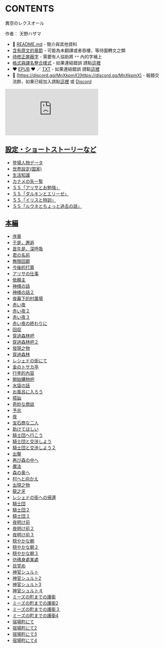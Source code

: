 # CONTENTS

異空のレクスオール  

作者： 天野ハザマ  



- :closed_book: [README.md](README.md) - 簡介與其他資料
- [含有原文的章節](ja.md) - 可能為未翻譯或者吞樓，等待圖轉文之類
- [待修正屏蔽字](%E5%BE%85%E4%BF%AE%E6%AD%A3%E5%B1%8F%E8%94%BD%E5%AD%97.md) - 需要有人協助將 `**` 內的字補上
- [格式與譯名整合樣式](https://github.com/bluelovers/node-novel/blob/master/lib/locales/%E7%95%B0%E7%A9%BA%E3%81%AE%E3%83%AC%E3%82%AF%E3%82%B9%E3%82%AA%E3%83%BC%E3%83%AB.ts) - 如果連結錯誤 請點[這裡](https://github.com/bluelovers/node-novel/blob/master/lib/locales/)
-  :heart: [EPUB](https://gitlab.com/demonovel/epub-txt/blob/master/syosetu_out/%E7%95%B0%E7%A9%BA%E3%81%AE%E3%83%AC%E3%82%AF%E3%82%B9%E3%82%AA%E3%83%BC%E3%83%AB.epub) :heart:  ／ [TXT](https://gitlab.com/demonovel/epub-txt/blob/master/syosetu_out/out/%E7%95%B0%E7%A9%BA%E3%81%AE%E3%83%AC%E3%82%AF%E3%82%B9%E3%82%AA%E3%83%BC%E3%83%AB.out.txt) - 如果連結錯誤 請點[這裡](https://gitlab.com/demonovel/epub-txt/blob/master/syosetu_out/syosetu_out)
- :mega: [https://discord.gg/MnXkpmX](https://discord.gg/MnXkpmX) - 報錯交流群，如果已經加入請點[這裡](https://discordapp.com/channels/467794087769014273/467794088285175809) 或 [Discord](https://discordapp.com/channels/@me)


![導航目錄](https://chart.apis.google.com/chart?cht=qr&chs=150x150&chl=https://gitlab.com/novel-group/txt-source/blob/master/syosetu_out/異空のレクスオール/導航目錄.md "導航目錄")




## [設定・ショートストーリーなど](00000_%E8%A8%AD%E5%AE%9A%E3%83%BB%E3%82%B7%E3%83%A7%E3%83%BC%E3%83%88%E3%82%B9%E3%83%88%E3%83%BC%E3%83%AA%E3%83%BC%E3%81%AA%E3%81%A9)

- [登場人物データ](00000_%E8%A8%AD%E5%AE%9A%E3%83%BB%E3%82%B7%E3%83%A7%E3%83%BC%E3%83%88%E3%82%B9%E3%83%88%E3%83%BC%E3%83%AA%E3%83%BC%E3%81%AA%E3%81%A9/00010_%E7%99%BB%E5%A0%B4%E4%BA%BA%E7%89%A9%E3%83%87%E3%83%BC%E3%82%BF.txt)
- [世界設定(国家)](00000_%E8%A8%AD%E5%AE%9A%E3%83%BB%E3%82%B7%E3%83%A7%E3%83%BC%E3%83%88%E3%82%B9%E3%83%88%E3%83%BC%E3%83%AA%E3%83%BC%E3%81%AA%E3%81%A9/00020_%E4%B8%96%E7%95%8C%E8%A8%AD%E5%AE%9A(%E5%9B%BD%E5%AE%B6).txt)
- [生活知識](00000_%E8%A8%AD%E5%AE%9A%E3%83%BB%E3%82%B7%E3%83%A7%E3%83%BC%E3%83%88%E3%82%B9%E3%83%88%E3%83%BC%E3%83%AA%E3%83%BC%E3%81%AA%E3%81%A9/00030_%E7%94%9F%E6%B4%BB%E7%9F%A5%E8%AD%98.txt)
- [カナメの矢一覧](00000_%E8%A8%AD%E5%AE%9A%E3%83%BB%E3%82%B7%E3%83%A7%E3%83%BC%E3%83%88%E3%82%B9%E3%83%88%E3%83%BC%E3%83%AA%E3%83%BC%E3%81%AA%E3%81%A9/00040_%E3%82%AB%E3%83%8A%E3%83%A1%E3%81%AE%E7%9F%A2%E4%B8%80%E8%A6%A7.txt)
- [ＳＳ「アリサとお勉強」](00000_%E8%A8%AD%E5%AE%9A%E3%83%BB%E3%82%B7%E3%83%A7%E3%83%BC%E3%83%88%E3%82%B9%E3%83%88%E3%83%BC%E3%83%AA%E3%83%BC%E3%81%AA%E3%81%A9/00050_%EF%BC%B3%EF%BC%B3%E3%80%8C%E3%82%A2%E3%83%AA%E3%82%B5%E3%81%A8%E3%81%8A%E5%8B%89%E5%BC%B7%E3%80%8D.txt)
- [ＳＳ「ダルキンとエリーゼ」](00000_%E8%A8%AD%E5%AE%9A%E3%83%BB%E3%82%B7%E3%83%A7%E3%83%BC%E3%83%88%E3%82%B9%E3%83%88%E3%83%BC%E3%83%AA%E3%83%BC%E3%81%AA%E3%81%A9/00060_%EF%BC%B3%EF%BC%B3%E3%80%8C%E3%83%80%E3%83%AB%E3%82%AD%E3%83%B3%E3%81%A8%E3%82%A8%E3%83%AA%E3%83%BC%E3%82%BC%E3%80%8D.txt)
- [ＳＳ「イリスと特訓」](00000_%E8%A8%AD%E5%AE%9A%E3%83%BB%E3%82%B7%E3%83%A7%E3%83%BC%E3%83%88%E3%82%B9%E3%83%88%E3%83%BC%E3%83%AA%E3%83%BC%E3%81%AA%E3%81%A9/00070_%EF%BC%B3%EF%BC%B3%E3%80%8C%E3%82%A4%E3%83%AA%E3%82%B9%E3%81%A8%E7%89%B9%E8%A8%93%E3%80%8D.txt)
- [ＳＳ「ルウネとちょっと過去の話」](00000_%E8%A8%AD%E5%AE%9A%E3%83%BB%E3%82%B7%E3%83%A7%E3%83%BC%E3%83%88%E3%82%B9%E3%83%88%E3%83%BC%E3%83%AA%E3%83%BC%E3%81%AA%E3%81%A9/00080_%EF%BC%B3%EF%BC%B3%E3%80%8C%E3%83%AB%E3%82%A6%E3%83%8D%E3%81%A8%E3%81%A1%E3%82%87%E3%81%A3%E3%81%A8%E9%81%8E%E5%8E%BB%E3%81%AE%E8%A9%B1%E3%80%8D.txt)


## [本編](00010_%E6%9C%AC%E7%B7%A8)

- [序章](00010_%E6%9C%AC%E7%B7%A8/00010_%E5%BA%8F%E7%AB%A0.txt)
- [于是，邂逅](00010_%E6%9C%AC%E7%B7%A8/00020_%E4%BA%8E%E6%98%AF%EF%BC%8C%E9%82%82%E9%80%85.txt)
- [首先是、深呼吸](00010_%E6%9C%AC%E7%B7%A8/00030_%E9%A6%96%E5%85%88%E6%98%AF%E3%80%81%E6%B7%B1%E5%91%BC%E5%90%B8.txt)
- [君の名前](00010_%E6%9C%AC%E7%B7%A8/00040_%E5%90%9B%E3%81%AE%E5%90%8D%E5%89%8D.txt)
- [無限回廊](00010_%E6%9C%AC%E7%B7%A8/00050_%E7%84%A1%E9%99%90%E5%9B%9E%E5%BB%8A.txt)
- [今後的打算](00010_%E6%9C%AC%E7%B7%A8/00060_%E4%BB%8A%E5%BE%8C%E7%9A%84%E6%89%93%E7%AE%97.txt)
- [アリサの仕事](00010_%E6%9C%AC%E7%B7%A8/00070_%E3%82%A2%E3%83%AA%E3%82%B5%E3%81%AE%E4%BB%95%E4%BA%8B.txt)
- [依頼主](00010_%E6%9C%AC%E7%B7%A8/00080_%E4%BE%9D%E9%A0%BC%E4%B8%BB.txt)
- [神様の話](00010_%E6%9C%AC%E7%B7%A8/00090_%E7%A5%9E%E6%A7%98%E3%81%AE%E8%A9%B1.txt)
- [神様の話２](00010_%E6%9C%AC%E7%B7%A8/00100_%E7%A5%9E%E6%A7%98%E3%81%AE%E8%A9%B1%EF%BC%92.txt)
- [夜幕下的村廣場](00010_%E6%9C%AC%E7%B7%A8/00110_%E5%A4%9C%E5%B9%95%E4%B8%8B%E7%9A%84%E6%9D%91%E5%BB%A3%E5%A0%B4.txt)
- [赤い夜](00010_%E6%9C%AC%E7%B7%A8/00120_%E8%B5%A4%E3%81%84%E5%A4%9C.txt)
- [赤い夜２](00010_%E6%9C%AC%E7%B7%A8/00130_%E8%B5%A4%E3%81%84%E5%A4%9C%EF%BC%92.txt)
- [赤い夜３](00010_%E6%9C%AC%E7%B7%A8/00140_%E8%B5%A4%E3%81%84%E5%A4%9C%EF%BC%93.txt)
- [赤い夜の終わりに](00010_%E6%9C%AC%E7%B7%A8/00150_%E8%B5%A4%E3%81%84%E5%A4%9C%E3%81%AE%E7%B5%82%E3%82%8F%E3%82%8A%E3%81%AB.txt)
- [回収](00010_%E6%9C%AC%E7%B7%A8/00160_%E5%9B%9E%E5%8F%8E.txt)
- [穿過森林吧](00010_%E6%9C%AC%E7%B7%A8/00170_%E7%A9%BF%E9%81%8E%E6%A3%AE%E6%9E%97%E5%90%A7.txt)
- [穿過森林吧２](00010_%E6%9C%AC%E7%B7%A8/00180_%E7%A9%BF%E9%81%8E%E6%A3%AE%E6%9E%97%E5%90%A7%EF%BC%92.txt)
- [發現之物](00010_%E6%9C%AC%E7%B7%A8/00190_%E7%99%BC%E7%8F%BE%E4%B9%8B%E7%89%A9.txt)
- [穿過森林](00010_%E6%9C%AC%E7%B7%A8/00200_%E7%A9%BF%E9%81%8E%E6%A3%AE%E6%9E%97.txt)
- [レシェドの街にて](00010_%E6%9C%AC%E7%B7%A8/00210_%E3%83%AC%E3%82%B7%E3%82%A7%E3%83%89%E3%81%AE%E8%A1%97%E3%81%AB%E3%81%A6.txt)
- [金のトサカ亭](00010_%E6%9C%AC%E7%B7%A8/00220_%E9%87%91%E3%81%AE%E3%83%88%E3%82%B5%E3%82%AB%E4%BA%AD.txt)
- [行李的內容](00010_%E6%9C%AC%E7%B7%A8/00230_%E8%A1%8C%E6%9D%8E%E7%9A%84%E5%85%A7%E5%AE%B9.txt)
- [開始購物吧](00010_%E6%9C%AC%E7%B7%A8/00240_%E9%96%8B%E5%A7%8B%E8%B3%BC%E7%89%A9%E5%90%A7.txt)
- [水袋の話](00010_%E6%9C%AC%E7%B7%A8/00250_%E6%B0%B4%E8%A2%8B%E3%81%AE%E8%A9%B1.txt)
- [お風呂に入ろう](00010_%E6%9C%AC%E7%B7%A8/00260_%E3%81%8A%E9%A2%A8%E5%91%82%E3%81%AB%E5%85%A5%E3%82%8D%E3%81%86.txt)
- [搭訕](00010_%E6%9C%AC%E7%B7%A8/00270_%E6%90%AD%E8%A8%95.txt)
- [奇妙な商談](00010_%E6%9C%AC%E7%B7%A8/00280_%E5%A5%87%E5%A6%99%E3%81%AA%E5%95%86%E8%AB%87.txt)
- [予兆](00010_%E6%9C%AC%E7%B7%A8/00290_%E4%BA%88%E5%85%86.txt)
- [夜](00010_%E6%9C%AC%E7%B7%A8/00300_%E5%A4%9C.txt)
- [宝石商な二人](00010_%E6%9C%AC%E7%B7%A8/00310_%E5%AE%9D%E7%9F%B3%E5%95%86%E3%81%AA%E4%BA%8C%E4%BA%BA.txt)
- [助けてほしい](00010_%E6%9C%AC%E7%B7%A8/00320_%E5%8A%A9%E3%81%91%E3%81%A6%E3%81%BB%E3%81%97%E3%81%84.txt)
- [騎士団へ行こう](00010_%E6%9C%AC%E7%B7%A8/00330_%E9%A8%8E%E5%A3%AB%E5%9B%A3%E3%81%B8%E8%A1%8C%E3%81%93%E3%81%86.txt)
- [騎士団と交渉しよう](00010_%E6%9C%AC%E7%B7%A8/00340_%E9%A8%8E%E5%A3%AB%E5%9B%A3%E3%81%A8%E4%BA%A4%E6%B8%89%E3%81%97%E3%82%88%E3%81%86.txt)
- [騎士団と交渉しよう２](00010_%E6%9C%AC%E7%B7%A8/00350_%E9%A8%8E%E5%A3%AB%E5%9B%A3%E3%81%A8%E4%BA%A4%E6%B8%89%E3%81%97%E3%82%88%E3%81%86%EF%BC%92.txt)
- [出撃](00010_%E6%9C%AC%E7%B7%A8/00360_%E5%87%BA%E6%92%83.txt)
- [再び森の中へ](00010_%E6%9C%AC%E7%B7%A8/00370_%E5%86%8D%E3%81%B3%E6%A3%AE%E3%81%AE%E4%B8%AD%E3%81%B8.txt)
- [魔法](00010_%E6%9C%AC%E7%B7%A8/00380_%E9%AD%94%E6%B3%95.txt)
- [森の奥へ](00010_%E6%9C%AC%E7%B7%A8/00390_%E6%A3%AE%E3%81%AE%E5%A5%A5%E3%81%B8.txt)
- [村へと向かえ](00010_%E6%9C%AC%E7%B7%A8/00400_%E6%9D%91%E3%81%B8%E3%81%A8%E5%90%91%E3%81%8B%E3%81%88.txt)
- [出現之物](00010_%E6%9C%AC%E7%B7%A8/00410_%E5%87%BA%E7%8F%BE%E4%B9%8B%E7%89%A9.txt)
- [龍之牙](00010_%E6%9C%AC%E7%B7%A8/00420_%E9%BE%8D%E4%B9%8B%E7%89%99.txt)
- [レシェドの街への帰還](00010_%E6%9C%AC%E7%B7%A8/00430_%E3%83%AC%E3%82%B7%E3%82%A7%E3%83%89%E3%81%AE%E8%A1%97%E3%81%B8%E3%81%AE%E5%B8%B0%E9%82%84.txt)
- [騎士団](00010_%E6%9C%AC%E7%B7%A8/00440_%E9%A8%8E%E5%A3%AB%E5%9B%A3.txt)
- [騎士団２](00010_%E6%9C%AC%E7%B7%A8/00450_%E9%A8%8E%E5%A3%AB%E5%9B%A3%EF%BC%92.txt)
- [騎士団３](00010_%E6%9C%AC%E7%B7%A8/00460_%E9%A8%8E%E5%A3%AB%E5%9B%A3%EF%BC%93.txt)
- [夜明け前](00010_%E6%9C%AC%E7%B7%A8/00470_%E5%A4%9C%E6%98%8E%E3%81%91%E5%89%8D.txt)
- [夜明け前２](00010_%E6%9C%AC%E7%B7%A8/00480_%E5%A4%9C%E6%98%8E%E3%81%91%E5%89%8D%EF%BC%92.txt)
- [夜明け前３](00010_%E6%9C%AC%E7%B7%A8/00490_%E5%A4%9C%E6%98%8E%E3%81%91%E5%89%8D%EF%BC%93.txt)
- [穏やかな朝](00010_%E6%9C%AC%E7%B7%A8/00500_%E7%A9%8F%E3%82%84%E3%81%8B%E3%81%AA%E6%9C%9D.txt)
- [穏やかな朝２](00010_%E6%9C%AC%E7%B7%A8/00510_%E7%A9%8F%E3%82%84%E3%81%8B%E3%81%AA%E6%9C%9D%EF%BC%92.txt)
- [穏やかな朝３](00010_%E6%9C%AC%E7%B7%A8/00520_%E7%A9%8F%E3%82%84%E3%81%8B%E3%81%AA%E6%9C%9D%EF%BC%93.txt)
- [彷彿身處某處](00010_%E6%9C%AC%E7%B7%A8/00530_%E5%BD%B7%E5%BD%BF%E8%BA%AB%E8%99%95%E6%9F%90%E8%99%95.txt)
- [目覚め](00010_%E6%9C%AC%E7%B7%A8/00540_%E7%9B%AE%E8%A6%9A%E3%82%81.txt)
- [神官シュルト](00010_%E6%9C%AC%E7%B7%A8/00550_%E7%A5%9E%E5%AE%98%E3%82%B7%E3%83%A5%E3%83%AB%E3%83%88.txt)
- [神官シュルト2](00010_%E6%9C%AC%E7%B7%A8/00560_%E7%A5%9E%E5%AE%98%E3%82%B7%E3%83%A5%E3%83%AB%E3%83%882.txt)
- [神官シュルト3](00010_%E6%9C%AC%E7%B7%A8/00570_%E7%A5%9E%E5%AE%98%E3%82%B7%E3%83%A5%E3%83%AB%E3%83%883.txt)
- [神官シュルト４](00010_%E6%9C%AC%E7%B7%A8/00580_%E7%A5%9E%E5%AE%98%E3%82%B7%E3%83%A5%E3%83%AB%E3%83%88%EF%BC%94.txt)
- [ミーズの町までの護衛](00010_%E6%9C%AC%E7%B7%A8/00590_%E3%83%9F%E3%83%BC%E3%82%BA%E3%81%AE%E7%94%BA%E3%81%BE%E3%81%A7%E3%81%AE%E8%AD%B7%E8%A1%9B.txt)
- [ミーズの町までの護衛2](00010_%E6%9C%AC%E7%B7%A8/00600_%E3%83%9F%E3%83%BC%E3%82%BA%E3%81%AE%E7%94%BA%E3%81%BE%E3%81%A7%E3%81%AE%E8%AD%B7%E8%A1%9B2.txt)
- [ミーズの町までの護衛３](00010_%E6%9C%AC%E7%B7%A8/00610_%E3%83%9F%E3%83%BC%E3%82%BA%E3%81%AE%E7%94%BA%E3%81%BE%E3%81%A7%E3%81%AE%E8%AD%B7%E8%A1%9B%EF%BC%93.txt)
- [ミーズの町までの護衛4](00010_%E6%9C%AC%E7%B7%A8/00620_%E3%83%9F%E3%83%BC%E3%82%BA%E3%81%AE%E7%94%BA%E3%81%BE%E3%81%A7%E3%81%AE%E8%AD%B7%E8%A1%9B4.txt)
- [宿場町にて](00010_%E6%9C%AC%E7%B7%A8/00630_%E5%AE%BF%E5%A0%B4%E7%94%BA%E3%81%AB%E3%81%A6.txt)
- [宿場町にて2](00010_%E6%9C%AC%E7%B7%A8/00640_%E5%AE%BF%E5%A0%B4%E7%94%BA%E3%81%AB%E3%81%A62.txt)
- [宿場町にて3](00010_%E6%9C%AC%E7%B7%A8/00650_%E5%AE%BF%E5%A0%B4%E7%94%BA%E3%81%AB%E3%81%A63.txt)
- [宿場町にて4](00010_%E6%9C%AC%E7%B7%A8/00660_%E5%AE%BF%E5%A0%B4%E7%94%BA%E3%81%AB%E3%81%A64.txt)

